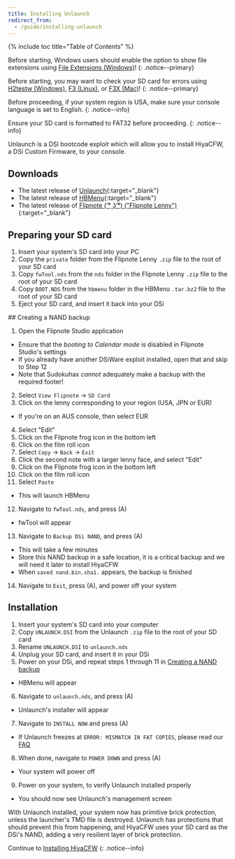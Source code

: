 ```yaml
---
title: Installing Unlaunch
redirect_from:
  - /guide/installing-unlaunch
---
```


{% include toc title="Table of Contents" %}

Before starting, Windows users should enable the option to show file extensions using [File Extensions (Windows)](file-extensions-(windows))!
{: .notice--primary}

Before starting, you may want to check your SD card for errors using [H2testw (Windows)](h2testw-(windows)), [F3 (Linux)](f3-(linux)), or [F3X (Mac)](f3x-(mac))!
{: .notice--primary}

Before proceeding, if your system region is USA, make sure your console language is set to English.
{: .notice--info}

Ensure your SD card is formatted to FAT32 before proceeding.
{: .notice--info}

Unlaunch is a DSi bootcode exploit which will allow you to install HiyaCFW, a DSi Custom Firmware, to your console.
## Downloads
- The latest release of [Unlaunch](https://problemkaputt.de/unlau18.zip){:target="_blank"}
- The latest release of [HBMenu](https://github.com/devkitPro/nds-hb-menu/releases/){:target="_blank"}
- The latest release of [Flipnote ( ͡° ͜ʖ ͡°) ("Flipnote Lenny")](https://davejmurphy.com/͡-͜ʖ-͡/){:target="_blank"}

## Preparing your SD card

1. Insert your system's SD card into your PC
2. Copy the `private` folder from the Flipnote Lenny `.zip` file to the root of your SD card
3. Copy `fwTool.nds` from the `nds` folder in the Flipnote Lenny `.zip` file to the root of your SD card
4. Copy `BOOT.NDS` from the `hbmenu` folder in the HBMenu `.tar.bz2` file to the root of your SD card
5. Eject your SD card, and insert it back into your DSi

<a name="creating-a-nand-backup"/>
## Creating a NAND backup

1. Open the Flipnote Studio application
  - Ensure that the *booting to Calendar mode* is disabled in Flipnote Studio's settings
  - If you already have another DSiWare exploit installed, open that and skip to Step 12
  - Note that Sudokuhax *cannot* adequately make a backup with the required footer!
2. Select `View Flipnote` -> `SD Card`
3. Click on the lenny corresponding to your region (USA, JPN or EUR)
  - If you're on an AUS console, then select EUR
4. Select "Edit"
5. Click on the Flipnote frog icon in the bottom left
6. Click on the film roll icon
7. Select `Copy` -> `Back` -> `Exit`
8. Click the second note with a larger lenny face, and select "Edit"
9. Click on the Flipnote frog icon in the bottom left
10. Click on the film roll icon
11. Select `Paste`
  - This will launch HBMenu
12. Navigate to `fwTool.nds`, and press (A)
  - fwTool will appear
13. Navigate to `Backup DSi NAND`, and press (A)
  - This will take a few minutes
  - Store this NAND backup in a safe location, it is a critical backup and we will need it later to install HiyaCFW
  - When `saved nand.bin.sha1.` appears, the backup is finished
14. Navigate to `Exit`, press (A), and power off your system

## Installation
1. Insert your system's SD card into your computer
2. Copy `UNLAUNCH.DSI` from the Unlaunch `.zip` file to the root of your SD card
3. Rename `UNLAUNCH.DSI` to `unlaunch.nds`
4. Unplug your SD card, and insert it in your DSi
5. Power on your DSi, and repeat steps 1 through 11 in
[Creating a NAND backup](#creating-a-nand-backup)
  - HBMenu will appear
6. Navigate to `unlaunch.nds`, and press (A)
  - Unlaunch's installer will appear
7. Navigate to `INSTALL NOW` and press (A)
  - If Unlaunch freezes at `ERROR: MISMATCH IN FAT COPIES`, please read our [FAQ](/help/faq)
8. When done, navigate to `POWER DOWN` and press (A)
  - Your system will power off
9. Power on your system, to verify Unlaunch installed properly
  - You should now see Unlaunch's management screen

With Unlaunch installed, your system now has primitive brick protection, unless the launcher's TMD file is destroyed. Unlaunch has protections that should prevent this from happening, and HiyaCFW uses your SD card as the DSi's NAND, adding a very resilient layer of brick protection.

Continue to [Installing HiyaCFW](installing-hiyacfw)
{: .notice--info}
